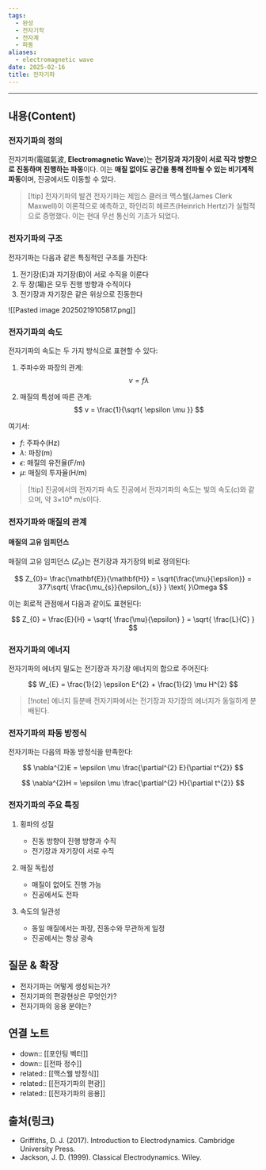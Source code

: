 ```yaml
---
tags:
  - 완성
  - 전자기학
  - 전자계
  - 파동
aliases:
  - electromagnetic wave
date: 2025-02-16
title: 전자기파
---
```


---

## 내용(Content)

### 전자기파의 정의

전자기파(電磁氣波, **Electromagnetic Wave**)는 **전기장과 자기장이 서로 직각 방향으로 진동하며 진행하는 파동**이다. 이는 **매질 없이도 공간을 통해 전파될 수 있는 비기계적 파동**이며, 진공에서도 이동할 수 있다.

>[!tip] 전자기파의 발견
>전자기파는 제임스 클러크 맥스웰(James Clerk Maxwell)이 이론적으로 예측하고, 하인리히 헤르츠(Heinrich Hertz)가 실험적으로 증명했다. 이는 현대 무선 통신의 기초가 되었다.

### 전자기파의 구조

전자기파는 다음과 같은 특징적인 구조를 가진다:

1. 전기장(E)과 자기장(B)이 서로 수직을 이룬다
2. 두 장(場)은 모두 진행 방향과 수직이다
3. 전기장과 자기장은 같은 위상으로 진동한다

![[Pasted image 20250219105817.png]]

### 전자기파의 속도

전자기파의 속도는 두 가지 방식으로 표현할 수 있다:

1. 주파수와 파장의 관계:
$$
v = f \lambda
$$

2. 매질의 특성에 따른 관계:
$$
v =  \frac{1}{\sqrt{ \epsilon \mu }} 
$$

여기서:
- $f$: 주파수(Hz)
- $\lambda$: 파장(m)
- $\epsilon$: 매질의 유전율(F/m)
- $\mu$: 매질의 투자율(H/m)

>[!tip] 진공에서의 전자기파 속도
>진공에서 전자기파의 속도는 빛의 속도(c)와 같으며, 약 3×10⁸ m/s이다.


### 전자기파와 매질의 관계

#### 매질의 고유 임피던스

매질의 고유 임피던스 $(Z_{0})$는 전기장과 자기장의 비로 정의된다:

$$
Z_{0}= \frac{\mathbf{E}}{\mathbf{H}} = \sqrt{\frac{\mu}{\epsilon}} = 377\sqrt{ \frac{\mu_{s}}{\epsilon_{s}} } \text{ }\Omega
$$

이는 회로적 관점에서 다음과 같이도 표현된다:

$$
Z_{0} = \frac{E}{H} = \sqrt{ \frac{\mu}{\epsilon} } = \sqrt{ \frac{L}{C} }
$$

### 전자기파의 에너지

전자기파의 에너지 밀도는 전기장과 자기장 에너지의 합으로 주어진다:

$$
W_{E} = \frac{1}{2} \epsilon E^{2} + \frac{1}{2} \mu H^{2}
$$

>[!note] 에너지 등분배
>전자기파에서는 전기장과 자기장의 에너지가 동일하게 분배된다.

### 전자기파의 파동 방정식

전자기파는 다음의 파동 방정식을 만족한다:

$$
\nabla^{2}E = \epsilon \mu \frac{\partial^{2} E}{\partial t^{2}}
$$

$$
\nabla^{2}H = \epsilon \mu \frac{\partial^{2} H}{\partial t^{2}}
$$

### 전자기파의 주요 특징

1. 횡파의 성질
   - 진동 방향이 진행 방향과 수직
   - 전기장과 자기장이 서로 수직

2. 매질 독립성
   - 매질이 없어도 진행 가능
   - 진공에서도 전파

3. 속도의 일관성
   - 동일 매질에서는 파장, 진동수와 무관하게 일정
   - 진공에서는 항상 광속

## 질문 & 확장

- 전자기파는 어떻게 생성되는가?
- 전자기파의 편광현상은 무엇인가?
- 전자기파의 응용 분야는?

## 연결 노트

- down:: [[포인팅 벡터]]
- down:: [[전파 정수]]
- related:: [[맥스웰 방정식]]
- related:: [[전자기파의 편광]]
- related:: [[전자기파의 응용]]

## 출처(링크)

- Griffiths, D. J. (2017). Introduction to Electrodynamics. Cambridge University Press.
- Jackson, J. D. (1999). Classical Electrodynamics. Wiley.





